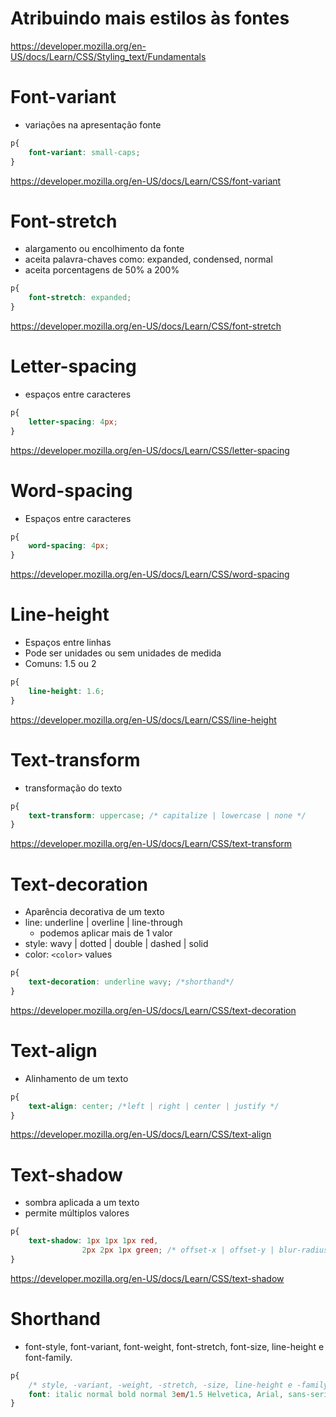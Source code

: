 # Atribuindo mais estilos às fontes

https://developer.mozilla.org/en-US/docs/Learn/CSS/Styling_text/Fundamentals


# Font-variant

* variações na apresentação fonte

```css
p{
    font-variant: small-caps;
}
```

https://developer.mozilla.org/en-US/docs/Learn/CSS/font-variant

# Font-stretch

* alargamento ou encolhimento da fonte
* aceita palavra-chaves como: expanded, condensed, normal
* aceita porcentagens de 50% a 200%

```css
p{
    font-stretch: expanded;
}
```

https://developer.mozilla.org/en-US/docs/Learn/CSS/font-stretch

# Letter-spacing

* espaços entre caracteres

```css
p{
    letter-spacing: 4px;
}
```

https://developer.mozilla.org/en-US/docs/Learn/CSS/letter-spacing

# Word-spacing

* Espaços entre caracteres

```css
p{
    word-spacing: 4px;
}
```

https://developer.mozilla.org/en-US/docs/Learn/CSS/word-spacing


# Line-height

* Espaços entre linhas
* Pode ser unidades ou sem unidades de medida
* Comuns: 1.5 ou 2

```css
p{
    line-height: 1.6;
}
```

https://developer.mozilla.org/en-US/docs/Learn/CSS/line-height

# Text-transform

* transformação do texto

```css
p{
    text-transform: uppercase; /* capitalize | lowercase | none */
}
```

https://developer.mozilla.org/en-US/docs/Learn/CSS/text-transform

# Text-decoration

* Aparência decorativa de um texto
* line: underline | overline | line-through
    * podemos aplicar mais de 1 valor
* style: wavy | dotted | double | dashed | solid
* color: `<color>` values

```css
p{
    text-decoration: underline wavy; /*shorthand*/
}
```

https://developer.mozilla.org/en-US/docs/Learn/CSS/text-decoration


# Text-align

* Alinhamento de um texto


```css
p{
    text-align: center; /*left | right | center | justify */
}
```

https://developer.mozilla.org/en-US/docs/Learn/CSS/text-align


# Text-shadow

* sombra aplicada a um texto
* permite múltiplos valores

```css
p{
    text-shadow: 1px 1px 1px red,
                2px 2px 1px green; /* offset-x | offset-y | blur-radius | color */
}
```

https://developer.mozilla.org/en-US/docs/Learn/CSS/text-shadow


# Shorthand

* font-style, font-variant, font-weight, font-stretch, font-size, line-height e font-family.

```css
p{
    /* style, -variant, -weight, -stretch, -size, line-height e -family. */
    font: italic normal bold normal 3em/1.5 Helvetica, Arial, sans-serif;
}
```